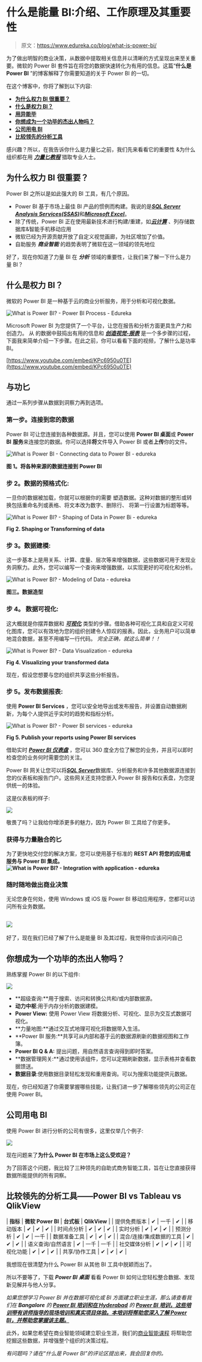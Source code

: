 # 什么是能量 BI:介绍、工作原理及其重要性

> 原文：<https://www.edureka.co/blog/what-is-power-bi/>

为了做出明智的商业决策，从数据中提取相关信息并以清晰的方式呈现出来至关重要。微软的 Power BI 套件旨在将您的数据快速转化为有用的信息。这篇“**什么是 Power BI** ”的博客解释了你需要知道的关于 Power BI 的一切。

在这个博客中，你将了解到以下内容:

*   [**为什么权力 BI 很重要？**](#whypowerbi)
*   [**什么是权力 BI？**](#whatispowerbi)
*   [**用异能毕**](#processes)
*   [**你想成为一个功毕的杰出人物吗？**](#crackerjack)
*   [**公司用电 BI**](#companies)
*   [**比较领先的分析工具**](#comparison)

感兴趣？所以，在我告诉你什么是力量匕之前，我们先来看看它的重要性 &为什么组织都在用 [***力量匕教程***](https://www.edureka.co/power-bi-certification-training) 猎取专业人士。

## **为什么权力 BI 很重要？**

Power BI 之所以是如此强大的 BI 工具，有几个原因。

*   Power BI 基于市场上最佳 BI 产品的惯例而构建。我说的是[***SQL Server Analysis Services(SSAS)***](https://www.edureka.co/blog/sql-server-tutorial)和[***Microsoft Excel***](https://www.edureka.co/blog/advanced-excel-tutorial/)。
*   除了传统，Power BI 正在使用最新技术进行构建/重建，如[***云计算***](https://www.edureka.co/blog/videos/what-is-cloud-computing/) 、列存储数据库&智能手机移动应用
*   微软已经为开源贡献开放了自定义视觉画廊，为社区增加了价值。
*   自助服务 ***商业智能*** 的趋势表明了微软在这一领域的领先地位

好了，现在你知道了力量 BI 在 ***分析*** 领域的重要性，让我们来了解一下什么是力量 BI？

## **什么是权力 BI？**

微软的 Power BI 是一种基于云的商业分析服务，用于分析和可视化数据。

![What is Power BI? - Power BI Process - Edureka](img/d81166a36a65fe078b86eae8c2cc60d1.png)

Microsoft Power BI 为您提供了一个平台，让您在报告和分析方面更具生产力和创造力。 从 的数据中鼓捣出有用的信息和 [***创造视觉-报表***](https://www.edureka.co/blog/popular-power-bi-charts/) 是一个多步骤的过程，下面我来简单介绍一下步骤。在此之前，你可以看看下面的视频，了解什么是功率 BI。

[https://www.youtube.com/embed/KPc6950u0TE](https://www.youtube.com/embed/KPc6950u0TE)

## **与功匕**

通过一系列步骤从数据到洞察力再到选项。

### **第一步。连接到您的数据**

Power BI 可让您连接到各种数据源。并且，您可以使用 **Power BI 桌面**或 **Power BI** **服务**来连接您的数据。你可以选择**将**文件导入 Power BI 或者**上传**你的文件。

![What is Power BI - Connecting data to Power BI - edureka](img/bbf2304a2722bbf0bdfef6e9b086d417.png)

**图 1。将各种来源的数据连接到 Power BI**

### **步** **2。数据的预格式化:**

一旦你的数据被加载，你就可以根据你的需要 塑造数据。这种对数据的整形或转换包括重命名列或表格、将文本改为数字、删除行、 将第一行设置为标题等等。

![What is Power BI? - Shaping of Data in Power Bi - edureka](img/f0c1869a5d5c189df0c727f0c8d21f40.png)

**Fig 2\. Shaping or Transforming of data**



### **步** **3。数据建模:**

这一步基本上是用关系、计算、度量、层次等来增强数据，这些数据可用于发现业务洞察力。此外，您可以编写一个查询来增强数据，以实现更好的可视化和分析。

![What is Power BI? - Modeling of Data - edureka](img/92c57850c9cc6314b1b2a3550595bb6f.png)

**图三。数据造型**

### **步** 4。 **数据可视化:**

这大概就是你摆弄数据和 [***可视化***](https://www.edureka.co/blog/power-bi-visuals/) 类型的步骤。借助各种可视化工具和自定义可视化图库，您可以有效地为您的组织创建令人惊叹的报表。因此，业务用户可以简单地混合数据，甚至不用编写一行代码。 *完全正确，就这么简单！！*

![What is Power BI? - Data Visualization - edureka](img/0e59980780956c9995f248e1a080a9c8.png)

**Fig 4\. Visualizing your transformed data**



现在，假设您想要与您的组织共享这些分析报告。

### **步** **5。发布数据报表:**

使用 **Power BI Services** ，您可以安全地导出或发布报告，并设置自动数据刷新，为每个人提供近乎实时的趋势和指标分析。

![What is Power BI? - Power BI services - edureka](img/edf0c212e63f8a55bcef24fcc9779e3e.png)

**Fig 5\. Publish your reports using Power BI services**



借助实时 [***Power BI 仪表盘***](https://www.edureka.co/blog/power-bi-dashboard/) ，您可以 360 度全方位了解您的业务，并且可以即时检查您的业务何时需要您的关注。

Power BI 网关让您可以将[***SQL Server***](https://www.edureka.co/blog/sql-server-tutorial)数据库、分析服务和许多其他数据源连接到您的仪表板和报告门户。这些网关还支持您嵌入 Power BI 报告和仪表盘，为您提供统一的体验。

这是仪表板的样子:

![](img/5c5f3e66e67980d0dbfbb3a6626ac735.png)

敬畏了吗？让我给你增添更多的魅力，因为 Power BI 工具给了你更多。

### **获得与力量融合的匕**

为了更快地交付您的解决方案，您可以使用基于标准的 **REST API 将您的应用或服务与 Power BI 集成。![What is Power BI? - Integration with application - edureka](img/b40a4ad573965d0c66a70bec42d79d42.png)**

### **随时随地做出商业决策**

无论您身在何处，使用 Windows 或 iOS 版 Power BI 移动应用程序，您都可以访问所有业务数据。

## **![](img/537d5046d7fd7aa3c9a6a8b86eaba8e5.png)**

好了，现在我们已经了解了什么是能量 BI 及其过程，我觉得你应该问问自己

## **你想成为一个功毕的杰出人物吗？**

熟练掌握 Power BI 的以下组件:

![](img/07c20762621712b78ffd41b0992f753a.png)

*   **超级查询:**用于搜索、访问和转换公共和/或内部数据源。
*   **动力中枢**:用于内存分析的数据建模。
*   **Power View:** 使用 Power View 将数据分析、可视化、显示为交互式数据可视化。
*   **力量地图:**通过交互式地理可视化将数据带入生活。
*   **Power BI 服务:**共享可从内部和基于云的数据源刷新的数据视图和工作簿。
*   **Power BI Q & A:** 提出问题，用自然语言查询得到即时答案。
*   **数据管理网关:**通过使用该组件，您可以定期刷新数据，显示表格并查看数据馈送。
*   **数据目录**:使用数据目录轻松发现和重用查询。可以为搜索功能提供元数据。

现在，你已经知道了你需要掌握哪些技能，让我们进一步了解哪些领先的公司正在使用 Power BI。

## **公司用电 BI**

使用 Power BI 进行分析的公司有很多，这里仅举几个例子:

![](img/e57b38f10ba34b3721366d99a243b40b.png)

现在问题来了**为什么 Power BI 在市场上这么受欢迎？**

为了回答这个问题，我比较了三种领先的自助式商务智能工具，旨在让您直接获得数据所能提供的所有洞察。

## **比较领先的分析工具——Power BI vs Tableau vs QlikView**

| **指标** | **微软 Power BI** | **台式板** | **QlikView** |
| 提供免费版本 | ✔ | 一千 | ✔ |
| 移动版本 | ✔ | ✔ | ✔ |
| 时间点分析 | ✔ | ✔ | ✔ |
| 实时分析 | ✔ | ✔ | ✔ |
| 预测分析 | ✔ | ✔ | 一千 |
| 数据准备工具 | ✔ | ✔ | ✔ |
| 混合/连接/集成数据的工具 | ✔ | ✔ | ✔ |
| 语义查询/自然语言 | ✔ | 一千 | 一千 |
| 社交媒体分析 | ✔ | ✔ | ✔ |
| 可视化功能 | ✔ | ✔ | ✔ |
| 共享/协作工具 | ✔ | ✔ | ✔ |

我想现在很清楚为什么 Power BI 从其他 BI 工具中脱颖而出了。

所以不要等了，下载 ***Power BI 桌面*** 看看 Power BI 如何让您轻松整合数据、发现新见解并与他人分享。

*如果您想学习 Power BI 并在数据可视化或 BI 方面建立职业生涯，那么请查看我们在 **Bangalore** 的 [**Power BI 培训和在 Hyderabad**](https://www.edureka.co/power-bi-certification-training-bangalore) 的 **[Power BI 培训，这些培训带有讲师指导的现场培训和真实项目体验。本培训将帮助您深入了解 Power BI，并帮助您掌握该主题。](https://www.edureka.co/power-bi-certification-training-hyderabad)***

此外，如果您希望在商业智能领域建立职业生涯，我们的[商业智能课程](https://www.edureka.co/masters-program/business-intelligence-certification) 将帮助您挖掘这些数据，并增强整个组织的决策过程。

*有问题吗？请在“什么是 Power BI”的评论区提出来，我会回复你的。*
